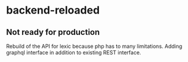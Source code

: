 # backend-reloaded

## Not ready for production

Rebuild of the API for lexic because php has to many limitations. Adding graphql interface in addition to existing REST interface.
